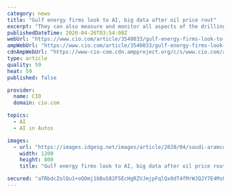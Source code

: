 ```yaml
---
category: news
title: "Gulf energy firms look to AI, big data after oil price rout"
excerpt: "They can also measure and monitor all aspects of the drilling process in real-time. \"If your data is not really good, we can't really do much of the AI (or) robot process automation,\" Mikkelsen said. \"Dirty data means dirty information out, which leads to bad interpretation,\" he added. \"What's going on in our field? What is the field ..."
publishedDateTime: 2020-04-26T03:54:00Z
webUrl: "https://www.cio.com/article/3540033/gulf-energy-firms-look-to-ai-big-data-after-oil-price-rout.html"
ampWebUrl: "https://www.cio.com/article/3540033/gulf-energy-firms-look-to-ai-big-data-after-oil-price-rout.amp.html"
cdnAmpWebUrl: "https://www-cio-com.cdn.ampproject.org/c/s/www.cio.com/article/3540033/gulf-energy-firms-look-to-ai-big-data-after-oil-price-rout.amp.html"
type: article
quality: 59
heat: 59
published: false

provider:
  name: CIO
  domain: cio.com

topics:
  - AI
  - AI in Autos

images:
  - url: "https://images.idgesg.net/images/article/2020/04/saudi-aramco-tanajib-oil-rigs-100839607-large.jpg"
    width: 1200
    height: 800
    title: "Gulf energy firms look to AI, big data after oil price rout"

secured: "aTRbdcZolQu1+oQOmj1bBuS82F5EcHgRZVJmjpFqlQx0dT4fMrWJQJY7E4MsUiudLrZRI+mVMBgarRvdTcfMb3W00M5nde3u6ULLi0izs4elYNKrZqzE6rvWhEvAw+UCNRzZRRsRg3u7VpHBN8xKHSVGvP3LLs0oBtjMOS+JRv7jOgY5XE1ykx3DDi16ulWy1jLxthHw0kyVuEmmfDiuEEJ1DcSPvFvBjXVph5tHFIBNFXBAYXoLHnyFeJLkhofKULP/dda5SEE8JytQKeKB9ucTwNhuPpN8sAzo/f8lokWIB7PhHzF9xQtV7eGsX8nE;83hWJX+xoE/wdvzR3lqlCg=="
---
```


